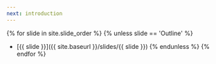 ```yaml
---
next: introduction
---
```

{% for slide in site.slide_order %}
  {% unless slide == 'Outline' %}
* [{{ slide }}]({{ site.baseurl }}/slides/{{ slide }})
  {% endunless %}
{% endfor %}
